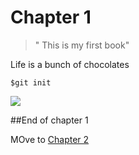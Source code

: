 # Chapter 1

>" This is my first book"

Life is a bunch of chocolates

```
$git init

````

![](https://i5.fnp.com/images/pr/l/two-storied-chocolate-treat_1.jpg)

##End of  chapter 1

MOve to [Chapter 2](../chaper2/README.md)

